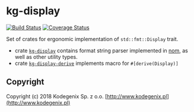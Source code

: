 # kg-display

[![Build Status](https://travis-ci.org/Kodegenix/kg-display.svg?branch=master)](https://travis-ci.org/Kodegenix/kg-display)
[![Coverage Status](https://coveralls.io/repos/github/Kodegenix/kg-display/badge.svg?branch=master)](https://coveralls.io/github/Kodegenix/kg-display?branch=master)

Set of crates for ergonomic implementation of `std::fmt::Display` trait.

* crate [`kg-display`](kg-display) contains format string parser implemented in [nom](https://github.com/Geal/nom), as well 
as other utility types.
* crate [`kg-display-derive`](kg-display-derive) implements macro for `#[derive(Display)]`

## Copyright

Copyright (c) 2018 Kodegenix Sp. z o.o. [http://www.kodegenix.pl](http://www.kodegenix.pl)
